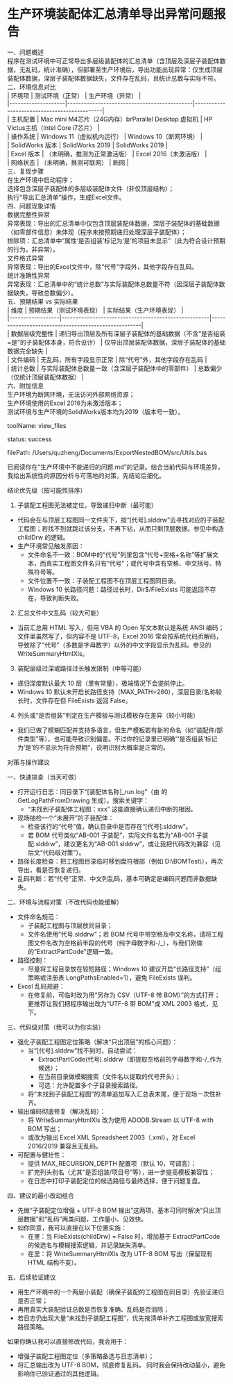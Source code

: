 # 生产环境装配体汇总清单导出异常问题报告  
一、问题概述  
程序在测试环境中可正常导出多层级装配体的汇总清单（含顶层及深层子装配体数据，无乱码，统计准确），但部署至生产环境后，导出功能出现异常：仅生成顶层装配体数据，深层子装配体数据缺失，文件存在乱码，且统计总数与实际不符。  
二、环境信息对比  
| 环境项         | 测试环境（正常）                          | 生产环境（异常）                          |  
|--------------------|---------------------------------------------|---------------------------------------------|  
| 主机配置           | Mac mini M4芯片（24G内存）brParallel Desktop 虚拟机 | HP Victus主机（Intel Core i7芯片）           |  
| 操作系统           | Windows 11（虚拟机内运行）                    | Windows 10（断网环境）                       |  
| SolidWorks 版本    | SolidWorks 2019                             | SolidWorks 2019                             |  
| Excel 版本         | （未明确，推测为正常激活版）                 | Excel 2016（未激活版）                       |  
| 网络状态           | （未明确，推测可联网）                       | 断网                                         |  
三、复现步骤  
在生产环境中启动程序；  
选择包含深层子装配体的多层级装配体文件（非仅顶层结构）；  
执行“导出汇总清单”操作，生成Excel文件。  
四、问题现象详情  
数据完整性异常  
异常表现：导出的汇总清单中仅包含顶层装配体数据，深层子装配体的基础数据（如零部件信息）未体现（程序未按预期递归处理深层子装配体）；  
排除项：汇总清单中“属性‘是否组装’标记为‘是’的项目未显示”（此为符合设计预期的行为，非异常）。  
文件格式异常  
异常表现：导出的Excel文件中，除“代号”字段外，其他字段存在乱码。  
统计准确性异常  
异常表现：汇总清单中的“统计总数”与实际装配体总数量不符（因深层子装配体数据缺失，导致总数偏少）。  
五、预期结果 vs 实际结果  
| 维度         | 预期结果（测试环境表现）                          | 实际结果（生产环境表现）                          |  
|------------------|-----------------------------------------------------|-----------------------------------------------------|  
| 数据层级完整性   | 递归导出顶层及所有深层子装配体的基础数据（不含“是否组装=是”的子装配体本身，符合设计） | 仅导出顶层装配体数据，深层子装配体的基础数据完全缺失     |  
| 文件编码         | 无乱码，所有字段显示正常                             | 除“代号”外，其他字段存在乱码                         |  
| 统计总数         | 与实际装配体总数量一致（含深层子装配体中的零部件）     | 总数偏少（仅统计顶层装配体数据）                       |  
六、附加信息  
生产环境为断网环境，无法访问外部网络资源；  
生产环境使用的Excel 2016为未激活版本；  
测试环境与生产环境的SolidWorks版本均为2019（版本号一致）。





          

        
            
toolName: view_files
            
status: success
          
            
filePath: /Users/quzheng/Documents/ExportNestedBOM/src/Utils.bas
          
已阅读你在“生产环境中不能递归的问题.md”的记录。结合当前代码与环境差异，我给出系统性的原因分析与可落地的对策，先结论后细化。

结论优先级（按可能性排序）
1) 子装配工程图无法被定位，导致递归中断（最可能）
- 代码会在与顶层工程图同一文件夹下，按“[代号].slddrw”去寻找对应的子装配工程图；若找不到就跳过该分支，不再下钻，从而只剩顶层数据。参见<mcfile name="RecursiveProcessor.bas" path="/Users/quzheng/Documents/ExportNestedBOM/src/RecursiveProcessor.bas"></mcfile>中构造 childDrw 的逻辑。
- 生产环境常见触发原因：
  - 文件命名不一致：BOM中的“代号”列里包含“代号+空格+名称”等扩展文本，而真实工程图文件名只有“代号”；或代号中含有空格、中文括号、特殊符号等。
  - 文件位置不一致：子装配工程图不在顶层工程图同目录。
  - Windows 10 长路径问题：路径过长时，Dir$/FileExists 可能返回不存在，导致判断失败。

2) 汇总文件中文乱码（较大可能）
- 当前汇总用 HTML 写入，但用 VBA 的 Open 写文本默认是系统 ANSI 编码；文件里虽然写了<meta charset='utf-8'>，但内容不是 UTF-8，Excel 2016 常会按系统代码页解码，导致除了“代号”（多数是字母数字）以外的中文字段显示为乱码。参见<mcfile name="Utils.bas" path="/Users/quzheng/Documents/ExportNestedBOM/src/Utils.bas"></mcfile>的 WriteSummaryHtmlXls。

3) 装配层级过深或路径过长触发限制（中等可能）
- 递归深度默认最大 10 层（<mcfile name="Constants.bas" path="/Users/quzheng/Documents/ExportNestedBOM/src/Constants.bas"></mcfile>里有常量），极端情况下会提前停止。
- Windows 10 默认未开启长路径支持（MAX_PATH=260），深层目录/名称较长时，文件存在但 FileExists 返回 False。

4) 列头或“是否组装”判定在生产模板与测试模板存在差异（较小可能）
- 我们已做了模糊匹配并支持多语言，但生产模板若有新的命名（如“装配件/部件类型”等），也可能导致识别偏差。不过你的记录里已明确“‘是否组装’标记为‘是’的不显示为符合预期”，说明识别大概率是正常的。

对策与操作建议

一、快速排查（当天可做）
- 打开运行日志：同目录下“[装配体名称]_run.log”（由 <mcfile name="Utils.bas" path="/Users/quzheng/Documents/ExportNestedBOM/src/Utils.bas"></mcfile> 的 GetLogPathFromDrawing 生成）。搜索关键字：
  - “未找到子装配体工程图：xxx” 这能直接确认递归中断的根因。
- 现场抽检一个“未展开”的子装配体：
  - 检查该行的“代号”值，确认目录中是否存在“[代号].slddrw”。
  - 若 BOM 代号类似“AB-001 子装配”，实际文件名若为“AB-001 子装配.slddrw”，建议更名为“AB-001.slddrw”，或让我把代码改为兼容（见后文“代码级对策”）。
- 路径长度检查：把工程图目录临时移到盘符根部（例如 D:\BOMTest\），再次导出，看是否恢复递归。
- 乱码判断：若“代号”正常、中文列乱码，基本可确定是编码问题而非数据缺失。

二、环境与流程对策（不改代码也能缓解）
- 文件命名规范：
  - 子装配工程图与顶层放同目录；
  - 文件名使用“代号.slddrw”；若 BOM 代号中带空格及中文名称，请将工程图文件名改为空格前半段的代号（纯字母数字和-/_），与我们刚做的“ExtractPartCode”逻辑一致。
- 路径控制：
  - 尽量将工程目录放在较短路径；Windows 10 建议开启“长路径支持”（组策略或注册表 LongPathsEnabled=1），避免 FileExists 误判。
- Excel 乱码规避：
  - 在修复前，可临时改为用“另存为 CSV（UTF-8 带 BOM）”的方式打开；更推荐让我们把程序输出改为“UTF-8 带 BOM”或 XML 2003 格式，见下。

三、代码级对策（我可以为你实装）
- 强化子装配工程图定位策略（解决“只出顶层”的核心问题）：
  - 当“[代号].slddrw”找不到时，自动尝试：
    - ExtractPartCode(代号).slddrw（即提取空格前的字母数字和-/_作为候选）；
    - 在当前目录做模糊搜索（文件名以提取的代号开头）；
    - 可选：允许配置多个子目录搜索路径。
  - 将“未找到子装配工程图”的清单追加写入汇总表末尾，便于现场一次性补齐。
- 输出编码彻底修复（解决乱码）：
  - 将 WriteSummaryHtmlXls 改为使用 ADODB.Stream 以 UTF-8 with BOM 写出；
  - 或改为输出 Excel XML Spreadsheet 2003（.xml），对 Excel 2016/2019 兼容且无乱码。
- 可配置与健壮性：
  - 提供 MAX_RECURSION_DEPTH 配置项（默认 10，可调高）；
  - 扩充列头别名（尤其“是否组装/项目号”等），进一步提高模板兼容性；
  - 在日志中打印子装配定位的候选路径与最终选择，便于问题复盘。

四、建议的最小改动组合
- 先做“子装配定位增强 + UTF-8 BOM 输出”这两项，基本可同时解决“只出顶层数据”和“乱码”两类问题，工作量小、见效快。
- 如你同意，我可以直接在以下位置实施：
  - 在<mcfile name="RecursiveProcessor.bas" path="/Users/quzheng/Documents/ExportNestedBOM/src/RecursiveProcessor.bas"></mcfile>里：当 FileExists(childDrw) = False 时，增加基于 ExtractPartCode 的候选名与模糊搜索逻辑，并记录缺失清单。
  - 在<mcfile name="Utils.bas" path="/Users/quzheng/Documents/ExportNestedBOM/src/Utils.bas"></mcfile>里：将 WriteSummaryHtmlXls 改为 UTF-8 BOM 写出（保留现有 HTML 结构不变）。

五、后续验证建议
- 用生产环境中的一个两层小装配（确保子装配的工程图在同目录）先验证递归是否正常；
- 再用真实大装配验证总数是否恢复准确、乱码是否消除；
- 若日志仍出现大量“未找到子装配工程图”，优先按清单补齐工程图或放宽搜索路径策略。

如果你确认我可以直接修改代码，我会用于：
- 增强子装配工程图定位（多策略备选与日志清单）；
- 将汇总输出改为 UTF-8 BOM，彻底修复乱码。
同时我会保持改动最小，避免影响你已验证通过的其他逻辑。
